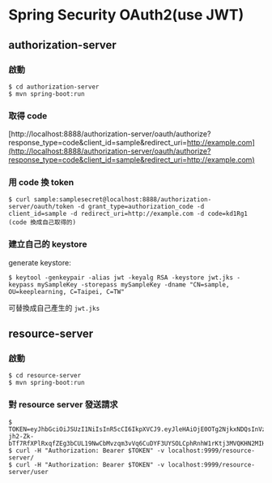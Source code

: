 # Spring Security OAuth2(use JWT)

## authorization-server

### 啟動

```
$ cd authorization-server
$ mvn spring-boot:run
```

### 取得 code

[http://localhost:8888/authorization-server/oauth/authorize?response_type=code&client_id=sample&redirect_uri=http://example.com](http://localhost:8888/authorization-server/oauth/authorize?response_type=code&client_id=sample&redirect_uri=http://example.com)

### 用 code 換 token

```
$ curl sample:samplesecret@localhost:8888/authorization-server/oauth/token -d grant_type=authorization_code -d client_id=sample -d redirect_uri=http://example.com -d code=kd1Rg1
(code 換成自己取得的)
```

### 建立自己的 keystore

generate keystore:

```
$ keytool -genkeypair -alias jwt -keyalg RSA -keystore jwt.jks -keypass mySampleKey -storepass mySampleKey -dname "CN=sample, OU=keeplearning, C=Taipei, C=TW"
```

可替換成自己產生的 `jwt.jks`

## resource-server

### 啟動

```
$ cd resource-server
$ mvn spring-boot:run
```

### 對 resource server 發送請求

```
$ TOKEN=eyJhbGciOiJSUzI1NiIsInR5cCI6IkpXVCJ9.eyJleHAiOjE0OTg2NjkxNDQsInVzZXJfbmFtZSI6InVzZXIiLCJhdXRob3JpdGllcyI6WyJST0xFX1VTRVIiXSwianRpIjoiMmU0N2FiZWItYjQzNC00MzlhLWI0NDUtN2U0YTlhNzE4ODlkIiwiY2xpZW50X2lkIjoic2FtcGxlIiwic2NvcGUiOlsicmVhZCIsImRlbGV0ZSJdfQ.YjKEO_p765h1_XJxEbv1jXSqFptMPuIj9kW47enGNXUu3Vxh0er2BGY4pGVYWtgLCALcGgagC_JcB6JWfqo0oGlRJOM5SeHGj-jh2-Zk-bTf7RfXPlRxqfZEg3bCUL19NwCbMvzqm3vVq6CuDYF3UYSOLCphRnhW1rKtj3MVQKHN2MIHVXHW9aPxvc4A3olpkbbTtHzhJ6WzptCqmlfW9buN57mUnRWC6rExDb0aCD_dZXd0EHJdQJCjHaMXLHZpnjWkCvfA_8KDs2lkcGw8Xrk120Cp7fIYMJDLtQ8Q_yEtc26AODmj5uDSnhI8vjnkUKl4w_juXxcyxJhq4hwSgg
$ curl -H "Authorization: Bearer $TOKEN" -v localhost:9999/resource-server/
$ curl -H "Authorization: Bearer $TOKEN" -v localhost:9999/resource-server/user
```